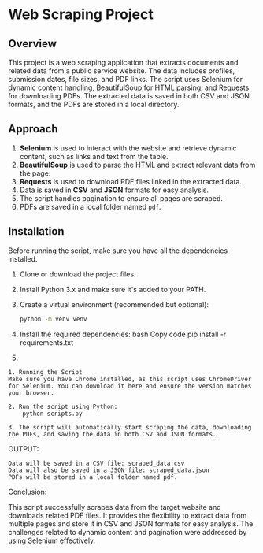 # Web Scraping Project

## Overview

This project is a web scraping application that extracts documents and related data from a public service website. The data includes profiles, submission dates, file sizes, and PDF links. The script uses Selenium for dynamic content handling, BeautifulSoup for HTML parsing, and Requests for downloading PDFs. The extracted data is saved in both CSV and JSON formats, and the PDFs are stored in a local directory.

## Approach

1. **Selenium** is used to interact with the website and retrieve dynamic content, such as links and text from the table.
2. **BeautifulSoup** is used to parse the HTML and extract relevant data from the page.
3. **Requests** is used to download PDF files linked in the extracted data.
4. Data is saved in **CSV** and **JSON** formats for easy analysis.
5. The script handles pagination to ensure all pages are scraped.
6. PDFs are saved in a local folder named `pdf`.

## Installation

Before running the script, make sure you have all the dependencies installed.

1. Clone or download the project files.
2. Install Python 3.x and make sure it's added to your PATH.
3. Create a virtual environment (recommended but optional):
   ```bash
   python -m venv venv

4. Install the required dependencies:
    bash
    Copy code
    pip install -r requirements.txt

5. 

    1. Running the Script
    Make sure you have Chrome installed, as this script uses ChromeDriver for Selenium. You can download it here and ensure the version matches your browser.

    2. Run the script using Python:
        python scripts.py

    3. The script will automatically start scraping the data, downloading the PDFs, and saving the data in both CSV and JSON formats.

OUTPUT:

    Data will be saved in a CSV file: scraped_data.csv
    Data will also be saved in a JSON file: scraped_data.json
    PDFs will be stored in a local folder named pdf.

Conclusion:

This script successfully scrapes data from the target website and downloads related PDF files. It provides the flexibility to extract data from multiple pages and store it in CSV and JSON formats for easy analysis. The challenges related to dynamic content and pagination were addressed by using Selenium effectively.